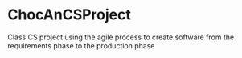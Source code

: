 # ChocAnCSProject
Class CS project using the agile process to create software from the requirements phase to the production phase
